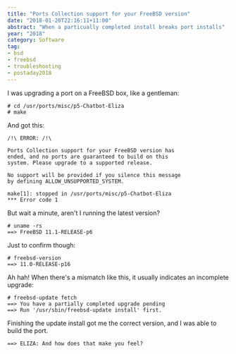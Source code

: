 ```yaml
---
title: "Ports Collection support for your FreeBSD version"
date: "2018-01-20T22:16:11+11:00"
abstract: "When a particually completed install breaks port installs"
year: "2018"
category: Software
tag:
- bsd
- freebsd
- troubleshooting
- postaday2018
---
```

I was upgrading a port on a FreeBSD box, like a gentleman:

    # cd /usr/ports/misc/p5-Chatbot-Eliza
    # make

And got this:

    /!\ ERROR: /!\

    Ports Collection support for your FreeBSD version has
    ended, and no ports are guaranteed to build on this 
    system. Please upgrade to a supported release.  
     
    No support will be provided if you silence this message 
    by defining ALLOW_UNSUPPORTED_SYSTEM.  
      
    make[1]: stopped in /usr/ports/misc/p5-Chatbot-Eliza
    *** Error code 1

But wait a minute, aren't I running the latest version?

    # uname -rs
    ==> FreeBSD 11.1-RELEASE-p6

Just to confirm though:

    # freebsd-version
    ==> 11.0-RELEASE-p16

Ah hah! When there's a mismatch like this, it usually indicates an incomplete upgrade:

    # freebsd-update fetch
    ==> You have a partially completed upgrade pending
    ==> Run '/usr/sbin/freebsd-update install' first.

Finishing the update install got me the correct version, and I was able to build the port.

    ==> ELIZA: And how does that make you feel?
